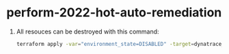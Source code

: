 # perform-2022-hot-auto-remediation

1. All resouces can be destroyed with this command:

    ```bash
    terraform apply -var="environment_state=DISABLED" -target=dynatrace_environment.vhot_env -auto-approve && terraform destroy -auto-approve
    ```

